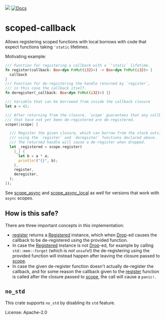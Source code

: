 ![](https://github.com/gardell/scoped-callback/workflows/CI/badge.svg)
[![Docs](https://docs.rs/scoped-callback/badge.svg)](https://docs.rs/scoped-callback/latest/scoped_callback)
# scoped-callback

Allows registering scoped functions with local borrows with code that expect
functions taking `'static` lifetimes.

Motivating example:

```rust
/// Function for registering a callback with a `'static` lifetime.
fn register(callback: Box<dyn FnMut(i32)>) -> Box<dyn FnMut(i32)> {
  callback
}
/// Function for de-registering the handle returned by `register`,
/// in this case the callback itself.
fn deregister(_callback: Box<dyn FnMut(i32)>) {}

/// Variable that can be borrowed from inside the callback closure
let a = 42;

/// After returning from the closure, `scope` guarantees that any callbacks
/// that have not yet been de-registered are de-registered.
scope(|scope| {

  /// Register the given closure, which can borrow from the stack outside `scope`
  /// using the `register` and `deregister` functions declared above.
  /// The returned handle will cause a de-register when dropped.
  let _registered = scope.register(
    |_| {
      let b = a * a;
      println!("{}", b);
    },
    register,
    deregister,
  );
});
```
See [scope_async](https://docs.rs/scoped-callback/latest/fn.scope_async.html) and [scope_async_local](fn.scope_async_local.html)
as well for versions that work with `async` scopes.

## How is this safe?
There are three important concepts in this implementation:
* [register](https://docs.rs/scoped-callback/latest/struct.Scope.html#method.register) returns a [Registered](struct.Registered.html)
  instance, which when [Drop](https://docs.rs/scoped-callback/latest/struct.Registered.html#impl-Drop)-ed causes the callback to be
  de-registered using the provided function.
* In case the [Registered](https://docs.rs/scoped-callback/latest/struct.Registered.html) instance is not
  [Drop](https://docs.rs/scoped-callback/latest/struct.Registered.html#impl-Drop)-ed, for example by calling `std::mem::forget`
  (which is *not* `unsafe`!)
  the de-registering using the provided function will instead happen after leaving the closure
  passed to [scope](https://docs.rs/scoped-callback/latest/fn.scope.html).
* In case the given de-register function doesn't actually de-register the callback,
  and for some reason the callback given to the [register](https://docs.rs/scoped-callback/latest/struct.Scope.html#method.register)
  function is called after the closure passed to [scope](https://docs.rs/scoped-callback/latest/fn.scope.html), the call will cause a
  `panic!`.

## `no_std`
This crate supports `no_std` by disabling its `std` feature.

License: Apache-2.0
